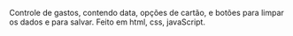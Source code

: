 Controle de gastos, contendo data, opções de cartão, e botões para limpar os dados e para salvar. Feito em html, css, javaScript. 
